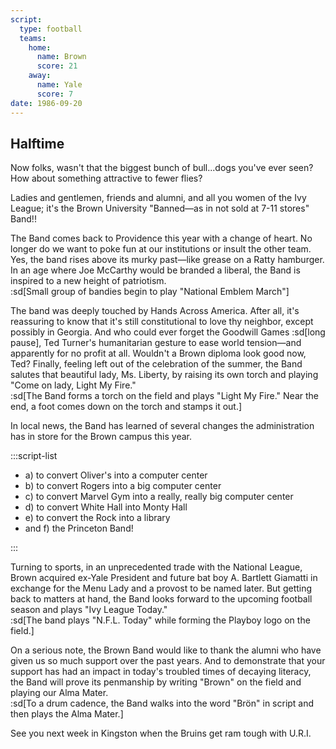```yaml
---
script:
  type: football
  teams:
    home:
      name: Brown
      score: 21
    away:
      name: Yale
      score: 7
date: 1986-09-20
---
```


## Halftime

Now folks, wasn't that the biggest bunch of bull...dogs you've ever seen? How about something attractive to fewer flies?

Ladies and gentlemen, friends and alumni, and all you women of the Ivy League; it's the Brown University "Banned—as in not sold at 7-11 stores" Band!!

The Band comes back to Providence this year with a change of heart. No longer do we want to poke fun at our institutions or insult the other team. Yes, the band rises above its murky past—like grease on a Ratty hamburger. In an age where Joe McCarthy would be branded a liberal, the Band is inspired to a new height of patriotism. \
:sd[Small group of bandies begin to play "National Emblem March"]

The band was deeply touched by Hands Across America. After all, it's reassuring to know that it's still constitutional to love thy neighbor, except possibly in Georgia. And who could ever forget the Goodwill Games :sd[long pause], Ted Turner's humanitarian gesture to ease world tension—and apparently for no profit at all. Wouldn't a Brown diploma look good now, Ted? Finally, feeling left out of the celebration of the summer, the Band salutes that beautiful lady, Ms. Liberty, by raising its own torch and playing "Come on lady, Light My Fire."\
:sd[The Band forms a torch on the field and plays "Light My Fire." Near the end, a foot comes down on the torch and stamps it out.]

In local news, the Band has learned of several changes the administration has in store for the Brown campus this year.

:::script-list

- a) to convert Oliver's into a computer center
- b) to convert Rogers into a big computer center
- c) to convert Marvel Gym into a really, really big computer center
- d) to convert White Hall into Monty Hall
- e) to convert the Rock into a library
- and f) the Princeton Band!

:::

Turning to sports, in an unprecedented trade with the National League, Brown acquired ex-Yale President and future bat boy A. Bartlett Giamatti in exchange for the Menu Lady and a provost to be named later. But getting back to matters at hand, the Band looks forward to the upcoming football season and plays "Ivy League Today."\
:sd[The band plays "N.F.L. Today" while forming the Playboy logo on the field.]

On a serious note, the Brown Band would like to thank the alumni who have given us so much support over the past years. And to demonstrate that your support has had an impact in today's troubled times of decaying literacy, the Band will prove its penmanship by writing "Brown" on the field and playing our Alma Mater.\
:sd[To a drum cadence, the Band walks into the word "Brön" in script and then plays the Alma Mater.]

See you next week in Kingston when the Bruins get ram tough with U.R.I.
